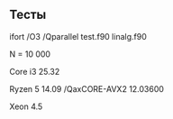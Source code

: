 ## Тесты 

ifort /O3 /Qparallel test.f90 linalg.f90 

N = 10 000

Core i3 25.32

Ryzen 5 14.09  /QaxCORE-AVX2    12.03600 

Xeon    4.5




